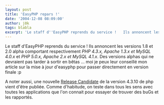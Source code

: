 ```yaml
---
layout: post
title: 'EasyPHP repars !'
date: '2004-12-08 08:09:00'
author: j0k
tags: blabla
excerpt: 'Le staff d''EasyPHP reprends du service !   Ils annoncent les versions 1.8 et 2.0 alpha comportant respectivement *PHP 4.3.x, Apache 1.3.x et MySQL 4.0.x* et *PHP 5.0.x, Apache 2.x et MySQL 4.1.x*.   Des versions alphas qui ne devraient pas tarder à sortir en bêtas ... moi je peux leur conseillé mon article sur la mise à jour d''easyphp pour passer directement en      ...'
---
```


Le staff d'EasyPHP reprends du service !   Ils annoncent les versions 1.8 et 2.0 alpha comportant respectivement *PHP 4.3.x, Apache 1.3.x et MySQL 4.0.x* et *PHP 5.0.x, Apache 2.x et MySQL 4.1.x*.   Des versions alphas qui ne devraient pas tarder à sortir en bêtas ... moi je peux leur conseillé mon article sur la mise à jour d'easyphp pour passer directement en version finale :p

A noter aussi, une nouvelle [Release Candidate](http://qa.php.net/) de la version 4.3.10 de php vient d'être publiée. Comme d'habitude, on teste dans tous les sens avec toutes les applications que l'on connait pour essayer de trouver des buGs et les rapportés.
